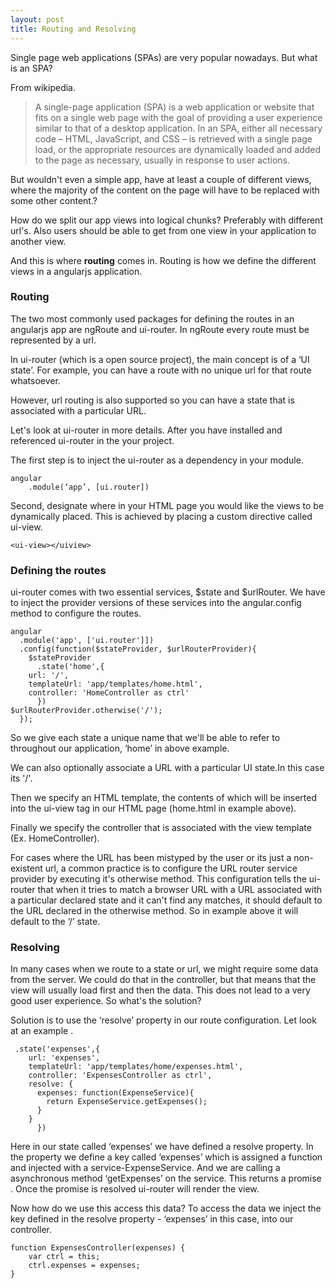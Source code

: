 ```yaml
---
layout: post
title: Routing and Resolving
---
```



Single page web applications (SPAs) are very popular nowadays. But what is an SPA?

From wikipedia.

>A single-page application (SPA) is a web application or website that fits on a single web page with the goal of providing a user experience similar to that of a desktop application. In an SPA, either all necessary code – HTML, JavaScript, and CSS – is retrieved with a single page load, or the appropriate resources are dynamically loaded and added to the page as necessary, usually in response to user actions.

But wouldn't even a simple app, have at least a couple of different views, where the majority of the content on the page will have to be replaced with some other content.?

How do we split our app views into logical chunks? Preferably with different url's. Also users should be able to get from one view in your application to another view.


And this is where **routing** comes in. Routing is how we define the different views in a angularjs application.


### Routing

The two most commonly used packages for defining the routes in an angularjs app are ngRoute and ui-router. In ngRoute every route must be represented by a url. 

In ui-router (which is a open source project), the main concept is of a ‘UI state’. For example, you can have a route with no unique url for that route whatsoever.

However, url routing is also supported so you can have a state that is associated with a particular URL.

Let's look at ui-router in more details. After you have installed and referenced ui-router in the your project.

The first step is to inject the ui-router as a dependency  in your module.

	angular
     	.module(‘app’, [ui.router])

Second, designate where in your HTML page you would like the views to be dynamically placed. This is achieved by placing a custom directive called ui-view.
	
	<ui-view></uiview>

### Defining the routes

ui-router comes with two essential services, $state and $urlRouter. We have to inject the provider versions of these services into the angular.config method to configure the routes.

	angular
	  .module('app', ['ui.router']])
	  .config(function($stateProvider, $urlRouterProvider){
	    $stateProvider
	      .state('home',{
		url: '/',
		templateUrl: 'app/templates/home.html',
		controller: 'HomeController as ctrl'
	      })
	$urlRouterProvider.otherwise('/');
	  });


So we give each state a unique name that we'll be able to refer to throughout our application, ‘home’ in above example.

We can also optionally associate a URL with a particular UI state.In this case its '/'.

Then  we specify an HTML template, the contents of which will be inserted into the ui-view tag in our HTML page (home.html in example above).

Finally we specify the controller that is associated with the view template (Ex. HomeController).

For cases where the URL has been mistyped by the user or its just a non-existent url, a common practice is to configure the URL router service provider by executing it's otherwise method. This configuration tells the ui-router that when it tries to match a browser URL with a URL associated with a particular declared state and it can't find any matches, it should default to the URL declared in the otherwise method. So in example above it will default to the ‘/’ state.



### Resolving

In many cases when we route to a state or url, we might require some data from the server. We could do that in the controller, but that means that the view will usually load first and then  the data. This does not lead to a very good user experience. So what's the solution?

Solution is to use the ‘resolve’ property in our route configuration. Let look at an example . 

	 .state('expenses',{
		url: 'expenses',
		templateUrl: 'app/templates/home/expenses.html',
		controller: 'ExpensesController as ctrl',
		resolve: {
		  expenses: function(ExpenseService){
		    return ExpenseService.getExpenses();
		  }
		}
	      })

Here in our state called ‘expenses’ we have defined a resolve property. In the property we define a key called ‘expenses’  which is assigned a function and injected with a service-ExpenseService. And we are calling a asynchronous method ‘getExpenses’ on the service.
This returns a promise . Once the promise is resolved ui-router will render the view.

Now how do we use this access this data? To access the data we inject the key defined in the resolve property - ‘expenses’ in this case, into our controller.

	function ExpensesController(expenses) {
		var ctrl = this;
		ctrl.expenses = expenses;
	}

